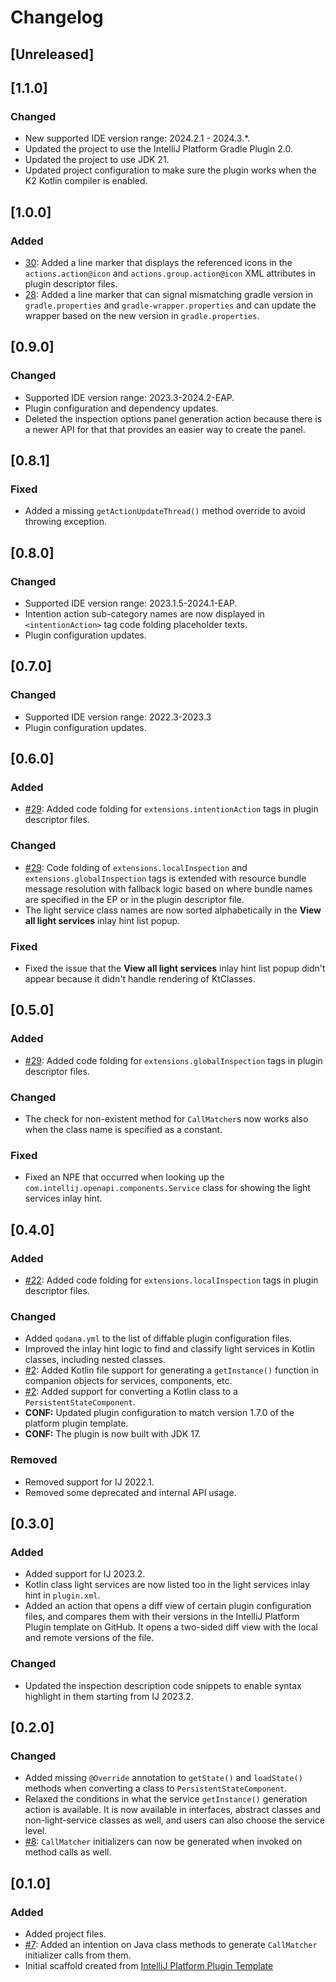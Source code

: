 <!-- Keep a Changelog guide -> https://keepachangelog.com -->

# Changelog

## [Unreleased]

## [1.1.0]
### Changed
- New supported IDE version range: 2024.2.1 - 2024.3.*.
- Updated the project to use the IntelliJ Platform Gradle Plugin 2.0.
- Updated the project to use JDK 21.
- Updated project configuration to make sure the plugin works when the K2 Kotlin compiler is enabled.

## [1.0.0]
### Added
- [30](https://github.com/picimako/just-kitting/issues/30): Added a line marker that displays the referenced icons in the `actions.action@icon` and `actions.group.action@icon`
XML attributes in plugin descriptor files.
- [28](https://github.com/picimako/just-kitting/issues/28): Added a line marker that can signal mismatching gradle version in `gradle.properties` and `gradle-wrapper.properties`
and can update the wrapper based on the new version in `gradle.properties`.

## [0.9.0]
### Changed
- Supported IDE version range: 2023.3-2024.2-EAP.
- Plugin configuration and dependency updates.
- Deleted the inspection options panel generation action because there is a newer API for that that provides
an easier way to create the panel.

## [0.8.1]
### Fixed
- Added a missing `getActionUpdateThread()` method override to avoid throwing exception.

## [0.8.0]
### Changed
- Supported IDE version range: 2023.1.5-2024.1-EAP.
- Intention action sub-category names are now displayed in `<intentionAction>` tag code folding placeholder texts.
- Plugin configuration updates.

## [0.7.0]
### Changed
- Supported IDE version range: 2022.3-2023.3
- Plugin configuration updates.

## [0.6.0]
### Added
- [#29](https://github.com/picimako/just-kitting/issues/29): Added code folding for `extensions.intentionAction` tags in plugin descriptor files.

### Changed
- [#29](https://github.com/picimako/just-kitting/issues/29): Code folding of `extensions.localInspection` and `extensions.globalInspection` tags
is extended with resource bundle message resolution with fallback logic based on where bundle names are specified in the EP or in the plugin descriptor file.
- The light service class names are now sorted alphabetically in the **View all light services** inlay hint list popup.

### Fixed
- Fixed the issue that the **View all light services** inlay hint list popup didn't appear because it didn't handle rendering of KtClasses.

## [0.5.0]
### Added
- [#29](https://github.com/picimako/just-kitting/issues/29): Added code folding for `extensions.globalInspection` tags in plugin descriptor files.

### Changed
- The check for non-existent method for `CallMatcher`s now works also when the class name is specified as a constant.

### Fixed
- Fixed an NPE that occurred when looking up the `com.intellij.openapi.components.Service` class for showing the light services inlay hint.

## [0.4.0]
### Added
- [#22](https://github.com/picimako/just-kitting/issues/22): Added code folding for `extensions.localInspection` tags in plugin descriptor files.

### Changed
- Added `qodana.yml` to the list of diffable plugin configuration files.
- Improved the inlay hint logic to find and classify light services in Kotlin classes, including nested classes.
- [#2](https://github.com/picimako/just-kitting/issues/2): Added Kotlin file support for generating a `getInstance()` function in companion objects for services, components, etc.
- [#2](https://github.com/picimako/just-kitting/issues/2): Added support for converting a Kotlin class to a `PersistentStateComponent`.
- **CONF:** Updated plugin configuration to match version 1.7.0 of the platform plugin template.
- **CONF:** The plugin is now built with JDK 17.

### Removed
- Removed support for IJ 2022.1.
- Removed some deprecated and internal API usage.

## [0.3.0]
### Added
- Added support for IJ 2023.2.
- Kotlin class light services are now listed too in the light services inlay hint in `plugin.xml`.
- Added an action that opens a diff view of certain plugin configuration files, and compares them with their versions
in the IntelliJ Platform Plugin template on GitHub. It opens a two-sided diff view with the local and remote versions of the file.

### Changed
- Updated the inspection description code snippets to enable syntax highlight in them starting from IJ 2023.2.

## [0.2.0]
### Changed
- Added missing `@Override` annotation to `getState()` and `loadState()` methods when converting a class to `PersistentStateComponent`.
- Relaxed the conditions in what the service `getInstance()` generation action is available.
It is now available in interfaces, abstract classes and non-light-service classes as well, and users can also choose the service level.
- [#8](https://github.com/picimako/just-kitting/issues/8): `CallMatcher` initializers can now be generated when invoked on method calls as well.

## [0.1.0]
### Added
- Added project files.
- [#7](https://github.com/picimako/just-kitting/issues/7): Added an intention on Java class methods to generate `CallMatcher`
    initializer calls from them.
- Initial scaffold created from [IntelliJ Platform Plugin Template](https://github.com/JetBrains/intellij-platform-plugin-template)
